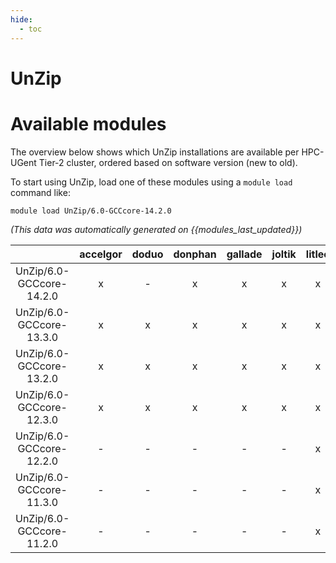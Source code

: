 ```yaml
---
hide:
  - toc
---
```


UnZip
=====

# Available modules


The overview below shows which UnZip installations are available per HPC-UGent Tier-2 cluster, ordered based on software version (new to old).

To start using UnZip, load one of these modules using a `module load` command like:

```shell
module load UnZip/6.0-GCCcore-14.2.0
```

*(This data was automatically generated on {{modules_last_updated}})*

| |accelgor|doduo|donphan|gallade|joltik|litleo|shinx|
| :---: | :---: | :---: | :---: | :---: | :---: | :---: | :---: |
|UnZip/6.0-GCCcore-14.2.0|x|-|x|x|x|x|x|
|UnZip/6.0-GCCcore-13.3.0|x|x|x|x|x|x|x|
|UnZip/6.0-GCCcore-13.2.0|x|x|x|x|x|x|x|
|UnZip/6.0-GCCcore-12.3.0|x|x|x|x|x|x|x|
|UnZip/6.0-GCCcore-12.2.0|-|-|-|-|-|x|x|
|UnZip/6.0-GCCcore-11.3.0|-|-|-|-|-|x|x|
|UnZip/6.0-GCCcore-11.2.0|-|-|-|-|-|x|x|
